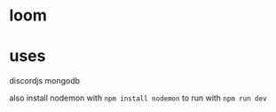 # loom
# uses
discordjs
mongodb

also install nodemon with
`npm install nodemon`
to run with
`npm run dev`
